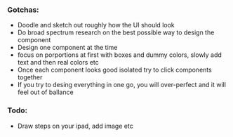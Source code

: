 <!--more-->

### Gotchas:
- Doodle and sketch out roughly how the UI should look
- Do broad spectrum research on the best possible way to design the component
- Design one component at the time
- focus on porportions at first with boxes and dummy colors, slowly add text and then real colors etc
- Once each component looks good isolated try to click components together
- If you try to desing everything in one go, you will over-perfect and it will feel out of ballance

### Todo:
- Draw steps on your ipad, add image etc
